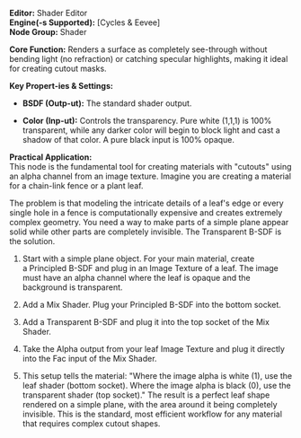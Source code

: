**Editor:** Shader Editor  
**Engine(-s Supported):** [Cycles & Eevee]  
**Node Group:** Shader

**Core Function:** Renders a surface as completely see-through without bending light (no refraction) or catching specular highlights, making it ideal for creating cutout masks.

**Key Propert-ies & Settings:**

- **BSDF (Outp-ut):** The standard shader output.
    
- **Color (Inp-ut):** Controls the transparency. Pure white (1,1,1) is 100% transparent, while any darker color will begin to block light and cast a shadow of that color. A pure black input is 100% opaque.
    

**Practical Application:**  
This node is the fundamental tool for creating materials with "cutouts" using an alpha channel from an image texture. Imagine you are creating a material for a chain-link fence or a plant leaf.

The problem is that modeling the intricate details of a leaf's edge or every single hole in a fence is computationally expensive and creates extremely complex geometry. You need a way to make parts of a simple plane appear solid while other parts are completely invisible. The Transparent B-SDF is the solution.

1. Start with a simple plane object. For your main material, create a Principled B-SDF and plug in an Image Texture of a leaf. The image must have an alpha channel where the leaf is opaque and the background is transparent.
    
2. Add a Mix Shader. Plug your Principled B-SDF into the bottom socket.
    
3. Add a Transparent B-SDF and plug it into the top socket of the Mix Shader.
    
4. Take the Alpha output from your leaf Image Texture and plug it directly into the Fac input of the Mix Shader.
    
5. This setup tells the material: "Where the image alpha is white (1), use the leaf shader (bottom socket). Where the image alpha is black (0), use the transparent shader (top socket)." The result is a perfect leaf shape rendered on a simple plane, with the area around it being completely invisible. This is the standard, most efficient workflow for any material that requires complex cutout shapes.